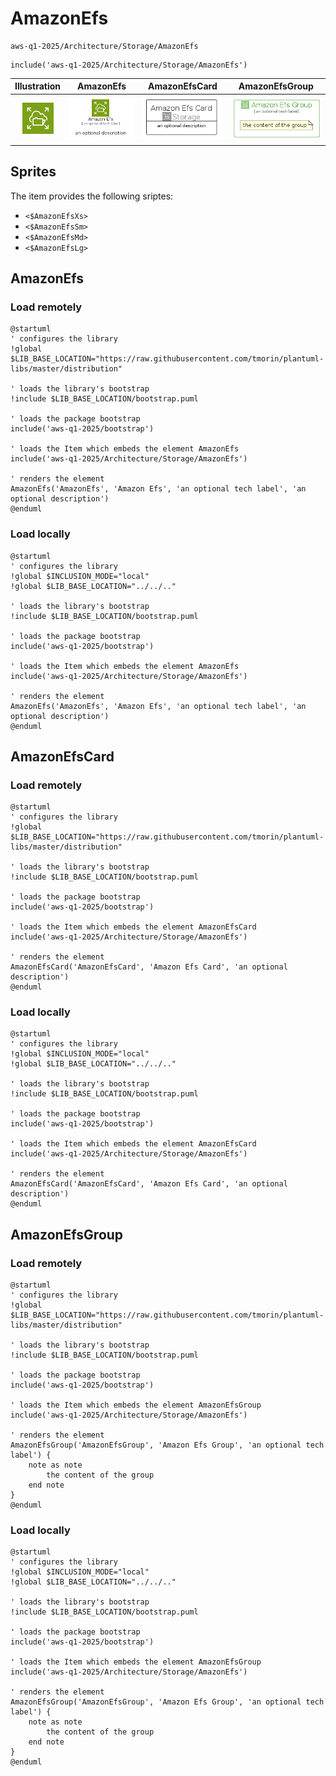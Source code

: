 # AmazonEfs


```text
aws-q1-2025/Architecture/Storage/AmazonEfs
```

```text
include('aws-q1-2025/Architecture/Storage/AmazonEfs')
```



| Illustration | AmazonEfs | AmazonEfsCard | AmazonEfsGroup |
| :---: | :---: | :---: | :---: |
| ![illustration for Illustration](../../../aws-q1-2025/Architecture/Storage/AmazonEfs.png) | ![illustration for AmazonEfs](../../../aws-q1-2025/Architecture/Storage/AmazonEfs.Local.png) | ![illustration for AmazonEfsCard](../../../aws-q1-2025/Architecture/Storage/AmazonEfsCard.Local.png) | ![illustration for AmazonEfsGroup](../../../aws-q1-2025/Architecture/Storage/AmazonEfsGroup.Local.png) |



## Sprites
The item provides the following sriptes:

- `<$AmazonEfsXs>`
- `<$AmazonEfsSm>`
- `<$AmazonEfsMd>`
- `<$AmazonEfsLg>`





## AmazonEfs

### Load remotely
```plantuml
@startuml
' configures the library
!global $LIB_BASE_LOCATION="https://raw.githubusercontent.com/tmorin/plantuml-libs/master/distribution"

' loads the library's bootstrap
!include $LIB_BASE_LOCATION/bootstrap.puml

' loads the package bootstrap
include('aws-q1-2025/bootstrap')

' loads the Item which embeds the element AmazonEfs
include('aws-q1-2025/Architecture/Storage/AmazonEfs')

' renders the element
AmazonEfs('AmazonEfs', 'Amazon Efs', 'an optional tech label', 'an optional description')
@enduml
```

### Load locally
```plantuml
@startuml
' configures the library
!global $INCLUSION_MODE="local"
!global $LIB_BASE_LOCATION="../../.."

' loads the library's bootstrap
!include $LIB_BASE_LOCATION/bootstrap.puml

' loads the package bootstrap
include('aws-q1-2025/bootstrap')

' loads the Item which embeds the element AmazonEfs
include('aws-q1-2025/Architecture/Storage/AmazonEfs')

' renders the element
AmazonEfs('AmazonEfs', 'Amazon Efs', 'an optional tech label', 'an optional description')
@enduml
```

## AmazonEfsCard

### Load remotely
```plantuml
@startuml
' configures the library
!global $LIB_BASE_LOCATION="https://raw.githubusercontent.com/tmorin/plantuml-libs/master/distribution"

' loads the library's bootstrap
!include $LIB_BASE_LOCATION/bootstrap.puml

' loads the package bootstrap
include('aws-q1-2025/bootstrap')

' loads the Item which embeds the element AmazonEfsCard
include('aws-q1-2025/Architecture/Storage/AmazonEfs')

' renders the element
AmazonEfsCard('AmazonEfsCard', 'Amazon Efs Card', 'an optional description')
@enduml
```

### Load locally
```plantuml
@startuml
' configures the library
!global $INCLUSION_MODE="local"
!global $LIB_BASE_LOCATION="../../.."

' loads the library's bootstrap
!include $LIB_BASE_LOCATION/bootstrap.puml

' loads the package bootstrap
include('aws-q1-2025/bootstrap')

' loads the Item which embeds the element AmazonEfsCard
include('aws-q1-2025/Architecture/Storage/AmazonEfs')

' renders the element
AmazonEfsCard('AmazonEfsCard', 'Amazon Efs Card', 'an optional description')
@enduml
```

## AmazonEfsGroup

### Load remotely
```plantuml
@startuml
' configures the library
!global $LIB_BASE_LOCATION="https://raw.githubusercontent.com/tmorin/plantuml-libs/master/distribution"

' loads the library's bootstrap
!include $LIB_BASE_LOCATION/bootstrap.puml

' loads the package bootstrap
include('aws-q1-2025/bootstrap')

' loads the Item which embeds the element AmazonEfsGroup
include('aws-q1-2025/Architecture/Storage/AmazonEfs')

' renders the element
AmazonEfsGroup('AmazonEfsGroup', 'Amazon Efs Group', 'an optional tech label') {
    note as note
        the content of the group
    end note
}
@enduml
```

### Load locally
```plantuml
@startuml
' configures the library
!global $INCLUSION_MODE="local"
!global $LIB_BASE_LOCATION="../../.."

' loads the library's bootstrap
!include $LIB_BASE_LOCATION/bootstrap.puml

' loads the package bootstrap
include('aws-q1-2025/bootstrap')

' loads the Item which embeds the element AmazonEfsGroup
include('aws-q1-2025/Architecture/Storage/AmazonEfs')

' renders the element
AmazonEfsGroup('AmazonEfsGroup', 'Amazon Efs Group', 'an optional tech label') {
    note as note
        the content of the group
    end note
}
@enduml
```

